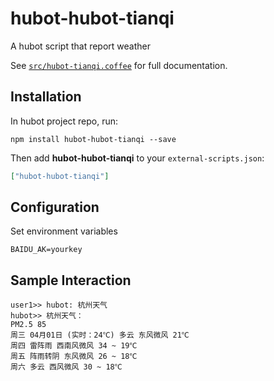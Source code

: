 # hubot-hubot-tianqi

A hubot script that report weather

See [`src/hubot-tianqi.coffee`](src/hubot-tianqi.coffee) for full documentation.

## Installation

In hubot project repo, run:

`npm install hubot-hubot-tianqi --save`

Then add **hubot-hubot-tianqi** to your `external-scripts.json`:

```json
["hubot-hubot-tianqi"]
```

## Configuration

Set environment variables

```
BAIDU_AK=yourkey
```

## Sample Interaction

```
user1>> hubot: 杭州天气
hubot>> 杭州天气：
PM2.5 85
周三 04月01日 (实时：24℃) 多云 东风微风 21℃
周四 雷阵雨 西南风微风 34 ~ 19℃
周五 阵雨转阴 东风微风 26 ~ 18℃
周六 多云 西风微风 30 ~ 18℃
```
